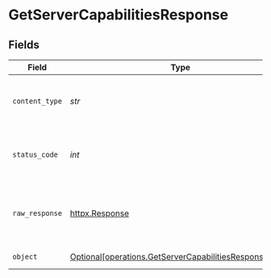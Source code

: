 # GetServerCapabilitiesResponse


## Fields

| Field                                                                                                                  | Type                                                                                                                   | Required                                                                                                               | Description                                                                                                            |
| ---------------------------------------------------------------------------------------------------------------------- | ---------------------------------------------------------------------------------------------------------------------- | ---------------------------------------------------------------------------------------------------------------------- | ---------------------------------------------------------------------------------------------------------------------- |
| `content_type`                                                                                                         | *str*                                                                                                                  | :heavy_check_mark:                                                                                                     | HTTP response content type for this operation                                                                          |
| `status_code`                                                                                                          | *int*                                                                                                                  | :heavy_check_mark:                                                                                                     | HTTP response status code for this operation                                                                           |
| `raw_response`                                                                                                         | [httpx.Response](https://www.python-httpx.org/api/#response)                                                           | :heavy_check_mark:                                                                                                     | Raw HTTP response; suitable for custom response parsing                                                                |
| `object`                                                                                                               | [Optional[operations.GetServerCapabilitiesResponseBody]](../../models/operations/getservercapabilitiesresponsebody.md) | :heavy_minus_sign:                                                                                                     | The Server Capabilities                                                                                                |